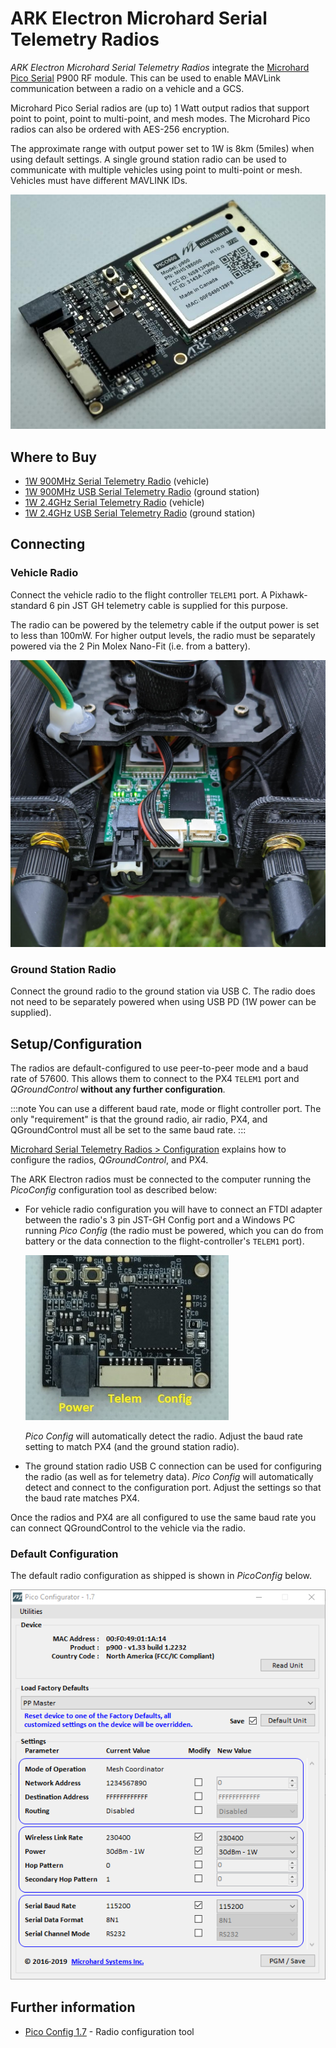 # ARK Electron Microhard Serial Telemetry Radios

_ARK Electron Microhard Serial Telemetry Radios_ integrate the [Microhard Pico Serial](http://microhardcorp.com/P900.php) P900 RF module.
This can be used to enable MAVLink communication between a radio on a vehicle and a GCS.

Microhard Pico Serial radios are (up to) 1 Watt output radios that support point to point, point to multi-point, and mesh modes.
The Microhard Pico radios can also be ordered with AES-256 encryption.

The approximate range with output power set to 1W is 8km (5miles) when using default settings.
A single ground station radio can be used to communicate with multiple vehicles using point to multi-point or mesh.
Vehicles must have different MAVLINK IDs.

![Microhard Radio](../../assets/hardware/telemetry/ark_microhard_serial.jpg)

## Where to Buy

- [1W 900MHz Serial Telemetry Radio](https://arkelectron.com/product/1w-900mhz-serial-telemetry-air-radio/) (vehicle)
- [1W 900MHz USB Serial Telemetry Radio](https://arkelectron.com/product/1w-900mhz-serial-telemetry-ground-radio/) (ground station)
- [1W 2.4GHz Serial Telemetry Radio](https://arkelectron.com/product/1w-2400mhz-serial-telemetry-radio/) (vehicle)
- [1W 2.4GHz USB Serial Telemetry Radio](https://arkelectron.com/product/1w-2400mhz-usb-serial-telemetry-radio/) (ground station)

## Connecting

### Vehicle Radio

Connect the vehicle radio to the flight controller `TELEM1` port.
A Pixhawk-standard 6 pin JST GH telemetry cable is supplied for this purpose.

The radio can be powered by the telemetry cable if the output power is set to less than 100mW.
For higher output levels, the radio must be separately powered via the 2 Pin Molex Nano-Fit (i.e. from a battery).

![Microhard Radio on Vehicle](../../assets/hardware/telemetry/microhard_serial_on_vehicle.jpg)

### Ground Station Radio

Connect the ground radio to the ground station via USB C.
The radio does not need to be separately powered when using USB PD (1W power can be supplied).

## Setup/Configuration

The radios are default-configured to use peer-to-peer mode and a baud rate of 57600.
This allows them to connect to the PX4 `TELEM1` port and _QGroundControl_ **without any further configuration**.

:::note
You can use a different baud rate, mode or flight controller port.
The only "requirement" is that the ground radio, air radio, PX4, and QGroundControl must all be set to the same baud rate.
:::

[Microhard Serial Telemetry Radios > Configuration](../telemetry/microhard_serial.md#configuration) explains how to configure the radios, _QGroundControl_, and PX4.

The ARK Electron radios must be connected to the computer running the _PicoConfig_ configuration tool as described below:

- For vehicle radio configuration you will have to connect an FTDI adapter between the radio's 3 pin JST-GH Config port and a Windows PC running _Pico Config_ (the radio must be powered, which you can do from battery or the data connection to the flight-controller's `TELEM1` port).

  ![Ark Microhard Serial - Ports](../../assets/hardware/telemetry/ark_microhard_serial_ports.jpg)

  _Pico Config_ will automatically detect the radio.
  Adjust the baud rate setting to match PX4 (and the ground station radio).

- The ground station radio USB C connection can be used for configuring the radio (as well as for telemetry data).
  _Pico Config_ will automatically detect and connect to the configuration port.
  Adjust the settings so that the baud rate matches PX4.

Once the radios and PX4 are all configured to use the same baud rate you can connect QGroundControl to the vehicle via the radio.

### Default Configuration

The default radio configuration as shipped is shown in _PicoConfig_ below.

![Pico Config](../../assets/hardware/telemetry/pico_configurator.png)

## Further information

- [Pico Config 1.7](https://arkelectron.com/wp-content/uploads/2021/04/PicoConfig-1.7.zip) - Radio configuration tool
